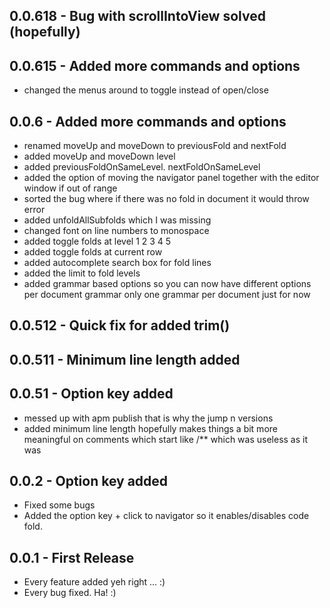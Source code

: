 ## 0.0.618 - Bug with scrollIntoView solved (hopefully)
## 0.0.615 - Added more commands and options
* changed the menus around to toggle instead of open/close
## 0.0.6 - Added more commands and options
* renamed moveUp and moveDown to previousFold and nextFold
* added moveUp and moveDown level
* added previousFoldOnSameLevel. nextFoldOnSameLevel
* added the option of moving the navigator panel together with the editor window if out of range
* sorted the bug where if there was no fold in document it would throw error
* added unfoldAllSubfolds which I was missing
* changed font on line numbers to monospace
* added toggle folds at level 1 2 3 4 5
* added toggle folds at current row
* added autocomplete search box for fold lines
* added the limit to fold levels
* added grammar based options so you can now have different options per document grammar only one grammar per document just for now
## 0.0.512 - Quick fix for added trim()
## 0.0.511 - Minimum line length added
## 0.0.51 - Option key added
* messed up with apm publish that is why the jump n versions
* added minimum line length hopefully makes things a bit more meaningful on comments which start like /** which was useless as it was
## 0.0.2 - Option key added
* Fixed some bugs
* Added the option key + click to navigator so it enables/disables code fold.
## 0.0.1 - First Release
* Every feature added yeh right ... :)
* Every bug fixed. Ha! :)
